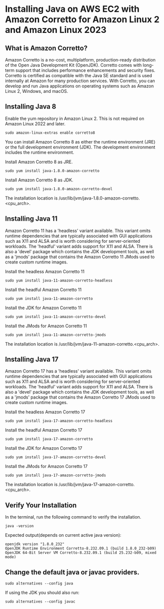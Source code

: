 # Installing Java on AWS EC2 with Amazon Corretto for Amazon Linux 2 and Amazon Linux 2023

## What is Amazon Corretto?
Amazon Corretto is a no-cost, multiplatform, production-ready distribution of the Open Java Development Kit (OpenJDK). 
Corretto comes with long-term support that includes performance enhancements and security fixes. 
Corretto is certified as compatible with the Java SE standard and is used internally at Amazon for many production services. With Corretto, you can develop and run Java applications on operating systems such as Amazon Linux 2, Windows, and macOS.

## Installing Java 8
Enable the yum repository in Amazon Linux 2. This is not required on Amazon Linux 2022 and later.
```
sudo amazon-linux-extras enable corretto8
```
You can install Amazon Corretto 8 as either the runtime environment (JRE) or the full development environment (JDK). The development environment includes the runtime environment.

Install Amazon Corretto 8 as JRE.
```
sudo yum install java-1.8.0-amazon-corretto
```
Install Amazon Corretto 8 as JDK.
```
sudo yum install java-1.8.0-amazon-corretto-devel
```
The installation location is /usr/lib/jvm/java-1.8.0-amazon-corretto.<cpu_arch>.


## Installing Java 11
Amazon Corretto 11 has a 'headless' variant available. 
This variant omits runtime dependencies that are typically associated with GUI applications such as X11 and ALSA and is worth considering for server-oriented workloads. 
The 'headful' variant adds support for X11 and ALSA. 
There is also a 'devel' package which contains the JDK development tools, as well as a 'jmods' package that contains the Amazon Corretto 11 JMods used to create custom runtime images.

Install the headless Amazon Corretto 11
```
sudo yum install java-11-amazon-corretto-headless
```
Install the headful Amazon Corretto 11
```
sudo yum install java-11-amazon-corretto
```
Install the JDK for Amazon Corretto 11
```
sudo yum install java-11-amazon-corretto-devel
```
Install the JMods for Amazon Corretto 11
```
sudo yum install java-11-amazon-corretto-jmods
```
The installation location is /usr/lib/jvm/java-11-amazon-corretto.<cpu_arch>.

## Installing Java 17
Amazon Corretto 17 has a 'headless' variant available. 
This variant omits runtime dependencies that are typically associated with GUI applications such as X11 and ALSA and is worth considering for server-oriented workloads. 
The 'headful' variant adds support for X11 and ALSA. 
There is also a 'devel' package which contains the JDK development tools, as well as a 'jmods' package that contains the Amazon Corretto 17 JMods used to create custom runtime images.

Install the headless Amazon Corretto 17
```
sudo yum install java-17-amazon-corretto-headless
```
Install the headful Amazon Corretto 17
```
sudo yum install java-17-amazon-corretto
```
Install the JDK for Amazon Corretto 17
```
sudo yum install java-17-amazon-corretto-devel
```
Install the JMods for Amazon Corretto 17
```
sudo yum install java-17-amazon-corretto-jmods
```
The installation location is /usr/lib/jvm/java-17-amazon-corretto.<cpu_arch>.

## Verify Your Installation
In the terminal, run the following command to verify the installation.
```
java -version
```
Expected output(depends on current active java version):
```
openjdk version "1.8.0_232"
OpenJDK Runtime Environment Corretto-8.232.09.1 (build 1.8.0_232-b09)
OpenJDK 64-Bit Server VM Corretto-8.232.09.1 (build 25.232-b09, mixed mode)
```

## Change the default java or javac providers.
```
sudo alternatives --config java
```
If using the JDK you should also run:
```
sudo alternatives --config javac
```
